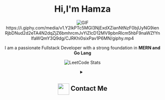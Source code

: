 <h1 align="center">Hi,I'm Hamza</h1>
<div align="center">
 <img alt="GIF" src=" https://i.giphy.com/media/v1.Y2lkPTc5MGI3NjExdXZianNtNzF0bjUyNG9ienRjbDNud2d2eTA4N2dqZjZ6bmhrcmJvYiZlcD12MV9pbnRlcm5hbF9naWZfYnlfaWQmY3Q9dg/CJRKhi0sixPav1P6MN/giphy.mp4"/>
 https://i.giphy.com/media/v1.Y2lkPTc5MGI3NjExdXZianNtNzF0bjUyNG9ienRjbDNud2d2eTA4N2dqZjZ6bmhrcmJvYiZlcD12MV9pbnRlcm5hbF9naWZfYnlfaWQmY3Q9dg/CJRKhi0sixPav1P6MN/giphy.mp4
  <br>

I am a passionate Fullstack Developer with a strong foundation in **MERN and Go Lang**
  <div align="center">

  ![LeetCode Stats](https://leetcode.card.workers.dev/rehman_hamza?theme=auto&font=baloo&extension=null)

  </div>
<details>
  <summary><h2> <img align="center" src="https://github.com/[YourUsername]/[YourUsername]/blob/main/icons/Contact.gif" width="37"/> Contact Me</h2></summary>
  <p>
    <i>You can reach out to me via</i>
    <a href="mailto:[mohdhamzarehman@gmail.com]">
      <img align="center" src="https://github.com/[YourUsername]/[YourUsername]/blob/main/icons/Gmail.gif" width="100"/>
    </a>
  </p>
</details>
</div>
